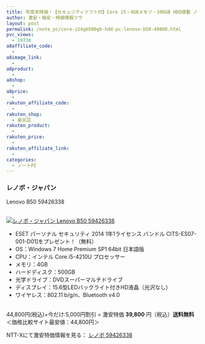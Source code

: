 ```yaml
---
title: 年度末特価！【セキュリティソフト付】Core i5・4GBメモリ・500GB HDD搭載 ノートPC Lenovo B50 激安特価39,800円！送料無料！
author: 激安・格安・特価情報ツウ
layout: post
permalink: /note_pc/core-i54gb500gb-hdd-pc-lenovo-b50-49800.html
pvc_views:
  - 19738
a8affiliate_code:
  - 
a8image_link:
  - 
a8product:
  - 
a8shop:
  - 
a8price:
  - 
rakuten_affiliate_code:
  - 
rakuten_shop:
  - 楽天店
rakuten_product:
  - 
rakuten_price:
  - 
rakuten_affiliate_link:
  - 
categories:
  - ノートPC
---
```

### レノボ・ジャパン  
Lenovo B50 59426338

<div class="img-bg2 img_L">
  <a href="http://px.a8.net/svt/ejp?a8mat=ZYP6S+8IMA3E+S1Q+BWGDT&#038;a8ejpredirect=http://nttxstore.jp/_II_LN14783345" target="_blank"><br /> <img border="0" alt="レノボ・ジャパン Lenovo B50 59426338" src="http://i0.wp.com/image.nttxstore.jp/l2_images/L/LN/LN14783345.jpg?w=120" data-recalc-dims="1" /></a>
</div>

<!--more-->

  * ESET パーソナル セキュリティ 2014 1年1ライセンス バンドル CITS-ES07-001-D01]をプレゼント！（無料）
  * OS：Windows 7 Home Premium SP1 64bit 日本語版
  * CPU：インテル Core i5-4210U プロセッサー
  * メモリ：4GB
  * ハードディスク：500GB
  * 光学ドライブ：DVDスーパーマルチドライブ
  * ディスプレイ：15.6型LEDバックライト付きHD液晶（光沢なし）
  * ワイヤレス：802.11 b/g/n、Bluetooth v4.0

<br clear="all" />44,800円(税込)+今だけ:5,000円割引 = 激安特価 <span class="tokka-price"><strong>39,800</strong></span> 円（税込）**送料無料**  
＜価格比較サイト最安値：44,800円＞  
  
NTT-Xにて激安特価情報を見る： <span class="fs150p"><a href="http://px.a8.net/svt/ejp?a8mat=ZYP6S+8IMA3E+S1Q+BWGDT&#038;a8ejpredirect=http://nttxstore.jp/_II_LN14783345" target="_blank">レノボ 59426338</a></span>